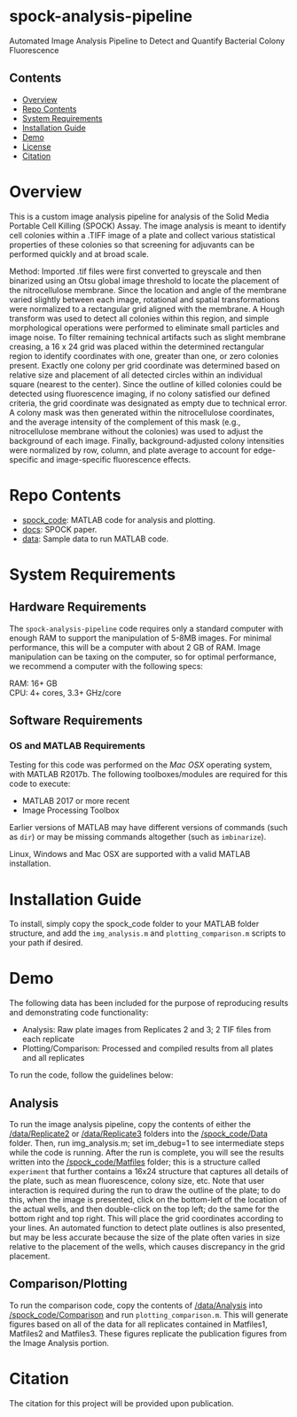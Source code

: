 # spock-analysis-pipeline

Automated Image Analysis Pipeline to Detect and Quantify Bacterial Colony Fluorescence

## Contents

- [Overview](#overview)
- [Repo Contents](#repo-contents)
- [System Requirements](#system-requirements)
- [Installation Guide](#installation-guide)
- [Demo](#demo)
- [License](./LICENSE)
- [Citation](#citation)

# Overview

This is a custom image analysis pipeline for analysis of the Solid Media Portable Cell Killing (SPOCK) Assay. The image analysis is meant to identify cell colonies within a .TIFF image of a plate and collect various statistical properties of these colonies so that screening for adjuvants can be performed quickly and at broad scale.

Method:
Imported .tif files were first converted to greyscale and then binarized using an Otsu global image threshold to locate the placement of the nitrocellulose membrane. Since the location and angle of the membrane varied slightly between each image, rotational and spatial transformations were normalized to a rectangular grid aligned with the membrane. A Hough transform was used to detect all colonies within this region, and simple morphological operations were performed to eliminate small particles and image noise. To filter remaining technical artifacts such as slight membrane creasing, a 16 x 24 grid was placed within the determined rectangular region to identify coordinates with one, greater than one, or zero colonies present. Exactly one colony per grid coordinate was determined based on relative size and placement of all detected circles within an individual square (nearest to the center). Since the outline of killed colonies could be detected using fluorescence imaging, if no colony satisfied our defined criteria, the grid coordinate was designated as empty due to technical error. A colony mask was then generated within the nitrocellulose coordinates, and the average intensity of the complement of this mask (e.g., nitrocellulose membrane without the colonies) was used to adjust the background of each image. Finally, background-adjusted colony intensities were normalized by row, column, and plate average to account for edge-specific and image-specific fluorescence effects.

# Repo Contents

- [spock_code](./spock_code): MATLAB code for analysis and plotting.
- [docs](./docs): SPOCK paper.
- [data](./data): Sample data to run MATLAB code.

# System Requirements

## Hardware Requirements

The `spock-analysis-pipeline` code requires only a standard computer with enough RAM to support the manipulation of 5-8MB images. For minimal performance, this will be a computer with about 2 GB of RAM. Image manipulation can be taxing on the computer, so for optimal performance, we recommend a computer with the following specs:

RAM: 16+ GB  
CPU: 4+ cores, 3.3+ GHz/core

## Software Requirements

### OS and MATLAB Requirements

Testing for this code was performed on the *Mac OSX* operating system, with MATLAB R2017b. The following toolboxes/modules are required for this code to execute:
- MATLAB 2017 or more recent
- Image Processing Toolbox

Earlier versions of MATLAB may have different versions of commands (such as `dir`) or may be missing commands altogether (such as `imbinarize`).

Linux, Windows and Mac OSX are supported with a valid MATLAB installation.

# Installation Guide

To install, simply copy the spock_code folder to your MATLAB folder structure, and add the `img_analysis.m` and `plotting_comparison.m` scripts to your path if desired.

# Demo

The following data has been included for the purpose of reproducing results and demonstrating code functionality:
- Analysis: Raw plate images from Replicates 2 and 3; 2 TIF files from each replicate
- Plotting/Comparison: Processed and compiled results from all plates and all replicates

To run the code, follow the guidelines below:
## Analysis

To run the image analysis pipeline, copy the contents of either the [/data/Replicate2](./data/Replicate2) or [/data/Replicate3](./data/Replicate3) folders into the [/spock_code/Data](./spock_code/Data) folder. Then, run img_analysis.m; set im_debug=1 to see intermediate steps while the code is running. After the run is complete, you will see the results written into the [/spock_code/Matfiles](./spock_code/Matfiles) folder; this is a structure called `experiment` that further contains a 16x24 structure that captures all details of the plate, such as mean fluorescence, colony size, etc. Note that user interaction is required during the run to draw the outline of the plate; to do this, when the image is presented, click on the bottom-left of the location of the actual wells, and then double-click on the top left; do the same for the bottom right and top right. This will place the grid coordinates according to your lines. An automated function to detect plate outlines is also presented, but may be less accurate because the size of the plate often varies in size relative to the placement of the wells, which causes discrepancy in the grid placement.

## Comparison/Plotting

To run the comparison code, copy the contents of [/data/Analysis](./data/Analysis/) into [/spock_code/Comparison](./spock_code/comparison) and run `plotting_comparison.m`. This will generate figures based on all of the data for all replicates contained in Matfiles1, Matfiles2 and Matfiles3. These figures replicate the publication figures from the Image Analysis portion.

# Citation
The citation for this project will be provided upon publication. 
